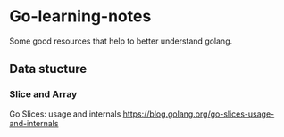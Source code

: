 # Go-learning-notes
Some good resources that help to better understand golang.

## Data stucture
### Slice and Array
Go Slices: usage and internals  https://blog.golang.org/go-slices-usage-and-internals
